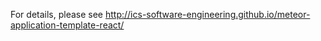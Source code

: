 

For details, please see http://ics-software-engineering.github.io/meteor-application-template-react/